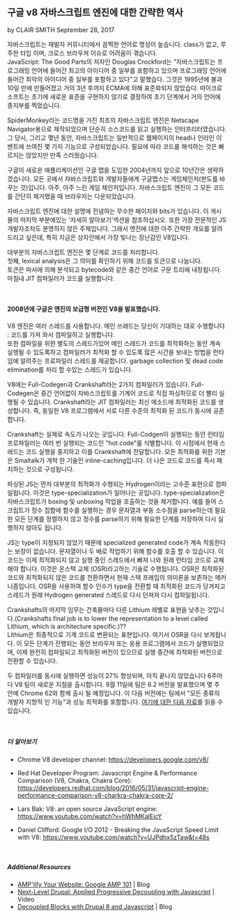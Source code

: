 ## 구글 v8 자바스크립트 엔진에 대한 간략한 역사

by CLAIR SMITH
September 28, 2017

자바스크립트는 재발자 커뮤니티에서 끔찍한 언어로 명성이 높습니다. class가 없고, 루주한 타입 이며, 크로스 브라우져 이슈로 어려움이 겪습니다.  
JavaScript: The Good Parts의 저자인 Douglas Crockford는 "자바스크립트는 프로그래밍 언어에 들어간 최고의 아이디어 중 일부를 포함하고 있으며 프로그래밍 언어에 들어간 최악의 아이디어 중 일부를 포함하고 있다"고 말했습다. 그것은 1995년에 불과 10일 만에 만들어졌고 거의 3년 후까지 ECMA에 의해 표준화되지 않았습다. 마이크로소프트는 초기에 새로운 표준을 구현하지 않기로 결정하여 초기 단계에서 거의 언어에 종지부를 찍었습니다.  

SpiderMonkey라는 코드명을 가진 최초의 자바스크립트 엔진은 Netscape Navigator용으로 제작되었으며 단순히 소스코드를 읽고 실행하는 인터프리터였습니다. 그 당시, 그리고 몇년 동안, 자바스크립트는 일반적으로 웹페이지의 head나 인라인 이벤트에 쓰여진 몇 가지 기능으로 구성되었습니다. 필요에 따라 코드를 해석하는 것은 빠르지는 않았지만 만족 스러웠습니다.  

구글이 새로운 애플리케이션인 구글 맵을 도입한 2004년까지 앞으로 10년간은 생략하겠습니다. 모든 곳에서 자바스크립트와 개발자들에게 구글맵스는 게임체인저(판도를 바꾸는 것)입니다. 아주, 아주 느린 게임 체인저입니다. 자바스크립트 엔진이 그 모든 코드를 간단히 제거했을 때 브라우저는 다운되었습니다.

자바스크립트 엔진에 대한 설명에 전념하는 무수한 페이지와 bits가 있습니다. 이 게시물의 마지막 부분에있는 '자세히 알아보기'섹션을 참조하십시오. 또한 가장 전문적인 JS 개발자조차도 분명하지 않은 주제입니다. 그래서 엔진에 대한 아주 간략한 개요를 알려드리고 싶은데, 특히 지금은 상자안에서 가장 빛나는 장난감인 V8입니다. 

대부분의 자바스크립트 엔진은 몇 단계로 코드를 처리합니다.  
첫째, lexical analysis은 그 의미를 확인하기 위해 코드를 토큰으로 나눕니다.  
토큰은 파서에 의해 분석되고 bytecode와 같은 중간 언어로 구문 트리에 내장됩니다. 마침내 JIT 컴파일러가 코드를 실행합니다.  

<br>

#### 2008년에 구글은 엔진의 보급형 버전인 V8을 발표했습니다.       

V8 엔진은 여러 스레드를 사용합니다. 메인 쓰래드는 당신이 기대하는 대로 수행합니다 : 코드를 가져 와서 컴파일하고 실행합니다.   
또한 컴파일을 위한 별도의 스레드가있어 메인 스레드가 코드를 최적화하는 동안 계속 실행될 수 있도록하고 컴파일러가 최적화 할 수 있도록 많은 시간을 보내는 방법을 런타임에 알려주는 프로파일러 스레드를 제공합니다. garbage collection 및 dead code elimination를 처리 할 수있는 스레드가 있습니다.  

V8에는 Full-Codegen과 Crankshaft라는 2가지 컴파일러가 있습니다. Full-Codegen은 중간 언어없이 자바스크립트를 기계어 코드로 직접 파싱하므로 더 빨리 실행될 수 있습니다. Crankshaft라는 JIT 컴파일러는 최신 메소드에 최적화된 코드를 생성합니다. 즉, 동일한 V8 프로그램에서 서로 다른 수준의 최적화 된 코드가 동시에 공존합니다.  

Crankshaft는 실제로 속도가 나오는 곳입니다. Full-Codgen이 실행되는 동안 런타임 프로파일러는 여러 번 실행되는 코드인 "hot code"를 식별합니다. 이 시점에서 현재 스레드는 코드 실행을 중지하고 이를 Crankshaft에 전달합니다. 모든 최적화를 위한 기본은 Smaltalk가 개척 한 기술인 inline-caching입니다. 더 나은 코드로 코드를 즉시 패치하는 것으로 구성됩니다.  

파싱된 JS는 먼저 대부분의 최적화가 수행되는 Hydrogen이라는 고수준 표현으로 컴파일됩니다. 이것은 type-specialization가 일어나는 곳입니다. type-specialization은 자바스크립트가 boxing 및 unboxing 작업을 호출하는 것을 제거합니다. 예를 들어 스크립트가 정수 집합에 함수를 실행하는 경우 문자열과 부동 소수점을 parse하는데 필요한 모든 단계를 정렬하지 않고 정수를 parse하기 위해 필요한 단계를 저장하여 다시 실행하지 않아도 됩니다.  

JS는 type이 지정되지 않았기 때문에 specialized generated code가 계속 작동한다는 보장이 없습니다. 문자열이나 두 배로 작업하기 위해 함수를 호출 할 수 있습니다. 이 코드는 이제 최적화되지 않고 실행 중인 스레드에서 빠져 나와 원래 런타임 코드로 교체해야 합니다. 이것은 온스택 교체 (OSR)라고하는 기술로 수행됩니다. OSR은 최적화된 코드와 최적화되지 않은 코드를 전환하면서 현재 스택 프레임의 의미론을 보존하는 메커니즘입니다. OSR을 사용하여 함수 인수가 type을 전환할 때 최적화된 코드가 당겨지고 스레드가 원래 Hydrogen generated 스레드로 다시 던져져 다시 컴파일됩니다.

Crankshafts의 마지막 임무는 건축물마다 다른 Lithium 레벨로 표현을 낮추는 것입니다.(Crankshafts final job is to lower the representation to a level called Lithium, which is architecture specific.)??  
Lithium은 최종적으로 기계 코드로 변환되는 표현입니다. 여기서 OSR을 다시 보게됩니다. 이 모든 단계가 진행되는 동안 브라우저 또는 응용 프로그램에서 코드가 실행되었으며, 이제 완전히 컴파일되고 최적화된 버전이 있으므로 실행 중간에 최적화된 버전으로 전환할 수 있습니다.  

두 컴파일러를 동시에 실행하면 성능이 27% 향상되며, 아직 끝나지 않았습니다 6주마다 V8 팀이 새로운 지점을 출시합니다. 9월 11일에 팀은 6.2 버전을 발표했으며 몇 주 안에 Chrome 62와 함께 출시 될 예정입니다. 이 다음 버전에는 팀에서 "모든 종류의 개발자 지향적 인 기능"과 성능 최적화를 포함합니다. [여기에 대한 다음 자료](https://v8.dev/blog/v8-release-62)를 읽을 수 있습니다. 

<br>

##### 더 알아보기

- Chrome V8 developer channel: https://developers.google.com/v8/

- Red Hat Developer Program: Javascript Engine & Performance Comparison (V8, Chakra, Chakra Core): https://developers.redhat.com/blog/2016/05/31/javascript-engine-performance-comparison-v8-charkra-chakra-core-2/

- Lars Bak: V8: an open source JavaScript engine: https://www.youtube.com/watch?v=hWhMKalEicY

- Daniel  Clifford: Google I/O 2012 - Breaking the JavaScript Speed Limit with V8: https://www.youtube.com/watch?v=UJPdhx5zTaw&t=48s


<br>

##### Additional Resources
- [AMP'lify Your Website: Google AMP 101](https://www.mediacurrent.com/blog/amplify-your-website-google-amp-101/) | Blog
- [Next-Level Drupal: Applied Progressive Decoupling with Javascript](https://www.mediacurrent.com/videos/next-level-drupal-applied-progressive-decoupling-javascript/) | Video
- [Decoupled Blocks with Drupal 8 and Javascript](https://www.mediacurrent.com/blog/decoupled-blocks-drupal-8-and-javascript/) | Blog


